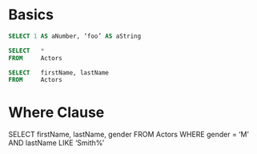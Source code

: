 
# Basics
```sql
SELECT 1 AS aNumber, ‘foo’ AS aString

SELECT   *
FROM     Actors

SELECT   firstName, lastName
FROM     Actors
```

# Where Clause
SELECT   firstName, lastName, gender
FROM     Actors
WHERE    gender = ‘M’ AND lastName LIKE ‘Smith%’


